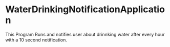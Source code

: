 # WaterDrinkingNotificationApplication


This Program Runs and notifies user about drinnking water after every hour with a 10 second notification.
